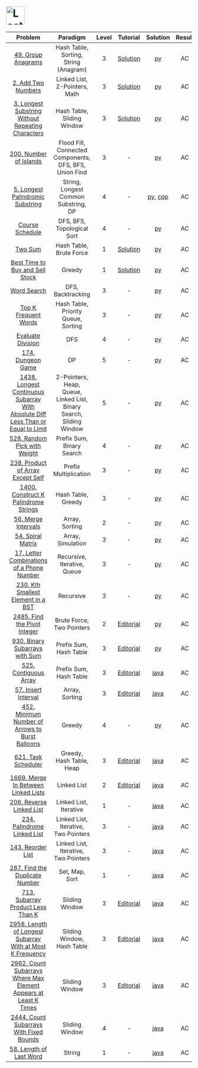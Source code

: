 # [<img align="center" height="50" src="https://assets.leetcode.com/static_assets/public/webpack_bundles/images/logo-dark.e99485d9b.svg" alt="LeetCode Home">](https://leetcode.com/)

|                                                                                            Problem                                                                                            |                              Paradigm                               | Level |                                                    Tutorial                                                     |                                          Solution                                          | Result |
| :-------------------------------------------------------------------------------------------------------------------------------------------------------------------------------------------: | :-----------------------------------------------------------------: | :---: | :-------------------------------------------------------------------------------------------------------------: | :----------------------------------------------------------------------------------------: | :----: |
|                                                              [49. Group Anagrams](https://leetcode.com/problems/group-anagrams/)                                                              |                Hash Table, Sorting, String (Anagram)                |   3   |                       [Solution](https://leetcode.com/problems/group-anagrams/solution/)                        |                                [py](./49_Group_Anagrams.py)                                |   AC   |
|                                                             [2. Add Two Numbers](https://leetcode.com/problems/add-two-numbers/)                                                              |                    Linked List, 2-Pointers, Math                    |   3   |                       [Solution](https://leetcode.com/problems/add-two-numbers/solution/)                       |                                [py](./2_Add_Two_Numbers.py)                                |   AC   |
|                              [3. Longest Substring Without Repeating Characters](https://leetcode.com/problems/longest-substring-without-repeating-characters/)                               |                     Hash Table, Sliding Window                      |   3   |       [Solution](https://leetcode.com/problems/longest-substring-without-repeating-characters/solution/)        |                 [py](/3_Longest_Substring_Without_Repeating_Characters.py)                 |   AC   |
|                                                          [200. Number of Islands](https://leetcode.com/problems/number-of-islands/)                                                           |       Flood Fill, Connected Components, DFS, BFS, Union Find        |   3   |                                                        -                                                        |                              [py](./200_Number_of_Islands.py)                              |   AC   |
|                                               [5. Longest Palindromic Substring](https://leetcode.com/problems/longest-palindromic-substring/)                                                |                String, Longest Common Substring, DP                 |   4   |                                                        -                                                        |  [py](./5_Longest_Palindromic_Substring.py), [cpp](./5_Longest_Palindromic_Substring.cpp)  |   AC   |
|                                                               [Course Schedule](https://leetcode.com/problems/course-schedule/)                                                               |                     DFS, BFS, Topological Sort                      |   4   |                                                        -                                                        |                                 [py](./Course_Schedule.py)                                 |   AC   |
|                                                                       [Two Sum](https://leetcode.com/problems/two-sum/)                                                                       |                       Hash Table, Brute Force                       |   1   |                           [Solution](https://leetcode.com/problems/two-sum/solution/)                           |                                     [py](./Two_Sum.py)                                     |   AC   |
|                                               [Best Time to Buy and Sell Stock](https://leetcode.com/problems/best-time-to-buy-and-sell-stock/)                                               |                               Greedy                                |   1   |               [Solution](https://leetcode.com/problems/best-time-to-buy-and-sell-stock/solution/)               |                         [py](./Best_Time_to_Buy_and_Sell_Stock.py)                         |   AC   |
|                                                                   [Word Search](https://leetcode.com/problems/word-search/)                                                                   |                          DFS, Backtracking                          |   3   |                                                        -                                                        |                                   [py](./Word_Search.py)                                   |   AC   |
|                                                          [Top K Frequent Words](https://leetcode.com/problems/top-k-frequent-words/)                                                          |                 Hash Table, Priority Queue, Sorting                 |   3   |                                                        -                                                        |                              [py](./Top_K_Frequent_Words.py)                               |   AC   |
|                                                             [Evaluate Division](https://leetcode.com/problems/evaluate-division/)                                                             |                                 DFS                                 |   4   |                                                        -                                                        |                                [py](./Evaluate_Division.py)                                |   AC   |
|                                                               [174. Dungeon Game](https://leetcode.com/problems/dungeon-game/)                                                                |                                 DP                                  |   5   |                                                        -                                                        |                                [py](./174_Dungeon_Game.py)                                 |   AC   |
| [1438. Longest Continuous Subarray With Absolute Diff Less Than or Equal to Limit](https://leetcode.com/problems/longest-continuous-subarray-with-absolute-diff-less-than-or-equal-to-limit/) | 2-Pointers, Heap, Queue, Linked List, Binary Search, Sliding Window |   5   |                                                        -                                                        | [py](./1438_Longest_Continuous_Subarray_With_Absolute_Diff_Less_Than_or_Equal_to_Limit.py) |   AC   |
|                                                    [528. Random Pick with Weight](https://leetcode.com/problems/random-pick-with-weight/)                                                     |                      Prefix Sum, Binary Search                      |   4   |                                                        -                                                        |                           [py](./528_Random_Pick_with_Weight.py)                           |   AC   |
|                                               [238. Product of Array Except Self](https://leetcode.com/problems/product-of-array-except-self/)                                                |                        Prefix Multiplication                        |   3   |                                                        -                                                        |                        [py](./238_Product_of_Array_Except_Self.py)                         |   AC   |
|                                             [1400. Construct K Palindrome Strings](https://leetcode.com/problems/construct-k-palindrome-strings/)                                             |                         Hash Table, Greedy                          |   3   |                                                        -                                                        |                       [py](./1400_Construct_K_Palindrome_Strings.py)                       |   AC   |
|                                                             [56. Merge Intervals](https://leetcode.com/problems/merge-intervals/)                                                             |                           Array, Sorting                            |   2   |                                                        -                                                        |                               [py](./56_Merge_Intervals.py)                                |   AC   |
|                                                               [54. Spiral Matrix](https://leetcode.com/problems/spiral-matrix/)                                                               |                          Array, Simulation                          |   3   |                                                        -                                                        |                                [py](./54_Spiral_Matrix.py)                                 |   AC   |
|                                       [17. Letter Combinations of a Phone Number](https://leetcode.com/problems/letter-combinations-of-a-phone-number/)                                       |                     Recursive, Iterative, Queue                     |   3   |                                                        -                                                        |                    [py](./17_Letter_Combinations_of_a_Phone_Number.py)                     |   AC   |
|                                              [230. Kth Smallest Element in a BST](https://leetcode.com/problems/kth-smallest-element-in-a-bst/)                                               |                              Recursive                              |   3   |                                                        -                                                        |                        [py](./230_Kth_Smallest_Element_in_a_BST.py)                        |   AC   |
|                                                     [2485. Find the Pivot Integer](https://leetcode.com/problems/find-the-pivot-integer/)                                                     |                      Brute Force, Two Pointers                      |   2   |                  [Editorial](https://leetcode.com/problems/find-the-pivot-integer/editorial/)                   |                           [py](./2485_Find_the_Pivot_Integer.py)                           |   AC   |
|                                                  [930. Binary Subarrays with Sum](https://leetcode.com/problems/binary-subarrays-with-sum/)                                                   |                       Prefix Sum, Hash Table                        |   3   |                 [Editorial](https://leetcode.com/problems/binary-subarrays-with-sum/editorial/)                 |                          [py](./930_Binary_Subarrays_with_Sum.py)                          |   AC   |
|                                                           [525. Contiguous Array](https://leetcode.com/problems/contiguous-array/)                                                            |                       Prefix Sum, Hash Table                        |   3   |                     [Editorial](https://leetcode.com/problems/contiguous-array/editorial/)                      |                            [java](./525_Contiguous_Array.java)                             |   AC   |
|                                                             [57. Insert Interval](https://leetcode.com/problems/insert-interval/)                                                             |                           Array, Sorting                            |   3   |                      [Editorial](https://leetcode.com/problems/insert-interval/editorial/)                      |                             [java](./57_Insert_Interval.java)                              |   AC   |
|                                 [452. Minimum Number of Arrows to Burst Balloons](https://leetcode.com/problems/minimum-number-of-arrows-to-burst-balloons/)                                  |                               Greedy                                |   4   |                                                        -                                                        |                 [py](./452_Minimum_Number_of_Arrows_to_Burst_Balloons.py)                  |   AC   |
|                                                             [621. Task Scheduler](https://leetcode.com/problems/task-scheduler/)                                                              |                      Greedy, Hash Table, Heap                       |   3   |                      [Editorial](https://leetcode.com/problems/task-scheduler/editorial/)                       |                             [java](./621_Task_Scheduler.java)                              |   AC   |
|                                              [1669. Merge In Between Linked Lists](https://leetcode.com/problems/merge-in-between-linked-lists/)                                              |                             Linked List                             |   2   |               [Editorial](https://leetcode.com/problems/merge-in-between-linked-lists/editorial/)               |                     [java](./1669_Merge_in_Between_Linked_Lists.java)                      |   AC   |
|                                                        [206. Reverse Linked List](https://leetcode.com/problems/reverse-linked-list/)                                                         |                       Linked List, Iterative                        |   1   |                                                        -                                                        |                           [java](./206_Reverse_Linked_List.java)                           |   AC   |
|                                                     [234. Palindrome Linked List](https://leetcode.com/problems/palindrome-linked-list/)                                                      |                Linked List, Iterative, Two Pointers                 |   3   |                                                        -                                                        |                         [java](./234_Palindrome_Linked_List.java)                          |   AC   |
|                                                               [143. Reorder List](https://leetcode.com/problems/reorder-list/)                                                                |                Linked List, Iterative, Two Pointers                 |   3   |                                                        -                                                        |                              [java](./143_Reorder_List.java)                               |   AC   |
|                                                  [287. Find the Duplicate Number](https://leetcode.com/problems/find-the-duplicate-number/)                                                   |                           Set, Map, Sort                            |   1   |                                                        -                                                        |                        [java](./287_Find_the_Duplicate_Number.java)                        |   AC   |
|                                               [713. Subarray Product Less Than K](https://leetcode.com/problems/subarray-product-less-than-k/)                                                |                           Sliding Window                            |   3   |               [Editorial](https://leetcode.com/problems/subarray-product-less-than-k/editorial/)                |                      [java](./713_Subarray_Product_Less_Than_K.java)                       |   AC   |
|                        [2958. Length of Longest Subarray With at Most K Frequency](https://leetcode.com/problems/length-of-longest-subarray-with-at-most-k-frequency/)                        |                     Sliding Window, Hash Table                      |   3   |    [Editorial](https://leetcode.com/problems/length-of-longest-subarray-with-at-most-k-frequency/editorial)     |          [java](./2958_Length_of_Longest_Subarray_With_at_Most_K_Frequency.java)           |   AC   |
|                 [2962. Count Subarrays Where Max Element Appears at Least K Times](https://leetcode.com/problems/count-subarrays-where-max-element-appears-at-least-k-times/)                 |                           Sliding Window                            |   3   | [Editorial](https://leetcode.com/problems/count-subarrays-where-max-element-appears-at-least-k-times/editorial) |       [java](./2962_Count_Subarrays_Where_Max_Element_Appears_at_Least_K_Times.java)       |   AC   |
|                                          [2444. Count Subarrays With Fixed Bounds](https://leetcode.com/problems/count-subarrays-with-fixed-bounds/)                                          |                           Sliding Window                            |   4   |                                                        -                                                        |                   [java](./2444_Count_Subarrays_With_Fixed_Bounds.java)                    |   AC   |
|                                          [58. Length of Last Word](https://leetcode.com/problems/length-of-last-word/)                                          |                           String |   1   |                                                        -                                                        |                   [java](./58_Length_of_Last_Word.java)                    |   AC   |
